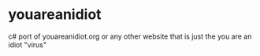 # youareanidiot
c# port of youareanidiot.org or any other website that is just the you are an idiot "virus"

